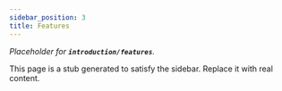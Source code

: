 ```yaml
---
sidebar_position: 3
title: Features
---
```


_Placeholder for **`introduction/features`**._

This page is a stub generated to satisfy the sidebar.
Replace it with real content.
